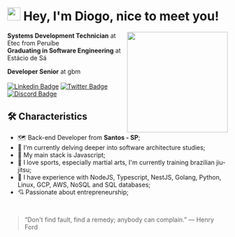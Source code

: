 <h1><img src="https://emojis.slackmojis.com/emojis/images/1570211625/6611/wave-animated.gif?1570211625" width="30"/> Hey, I'm Diogo, nice to meet you! </h1>
<img align='right' src="https://raw.githubusercontent.com/gist/brudnak/6c21505423e4ff089ab704ec79b5a096/raw/b2d3dec32474b2121b179920734b259323a7c250/go.gif" width="230">

**Systems Development Technician** at Etec from Peruíbe
<br>
**Graduating in Software Engineering** at Estácio de Sá
<br>

**Developer Senior** at gbm
<br><br>
[![Linkedin Badge](https://img.shields.io/badge/-LinkedIn-0e76a8?style=flat&logo=Linkedin&logoColor=white)](https://www.linkedin.com/in/diogo-braz)
[![Twitter Badge](https://img.shields.io/badge/-Twitter-00acee?style=flat&logo=Twitter&logoColor=white)](https://twitter.com/diogo_korpe)
[![Discord Badge](https://img.shields.io/badge/Discord-7289DA?style=flat&logo=discord&logoColor=white)](https://mktdiogobraz)

## 🛠 Characteristics

<ul>
  <li>🗺️ Back-end Developer from <b>Santos - SP</b>;</li>
  <li>📑 I'm currently delving deeper into software architecture studies;</li>
  <li>🚀 My main stack is Javascript;</li>
  <li>🥋 I love sports, especially martial arts, I'm currently training brazilian jiu-jitsu;</li>
  <li>🧬 I have experience with NodeJS, Typescript, NestJS, Golang, Python, Linux, GCP, AWS, NoSQL and SQL databases;</li>
  <li>💘 Passionate about entrepreneurship;</li>
</ul>

<br>

> “Don't find fault, find a remedy; anybody can complain.”
― Henry Ford

